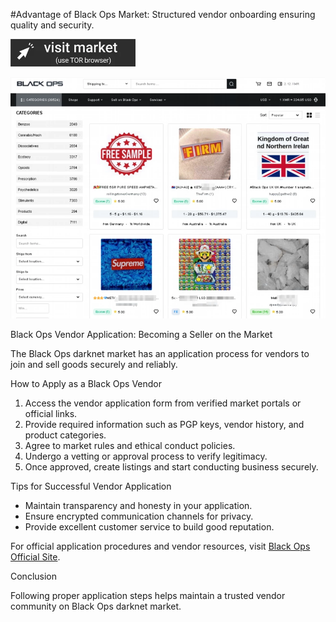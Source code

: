 #Advantage of Black Ops Market: Structured vendor onboarding ensuring quality and security.
 
[<img src="/sources/static.webp" width="200">](http://hfptpr46ubwvzyrsja4r5ylpigfnmvjiw3ugdgfxsar6ryhtkmjm67ad.onion)

<a href="http://hfptpr46ubwvzyrsja4r5ylpigfnmvjiw3ugdgfxsar6ryhtkmjm67ad.onion"><img src="/sources/clone.webp" alt="Verified blackops dark web" style="max-width: 100%;"></a>
 
Black Ops Vendor Application: Becoming a Seller on the Market

The Black Ops darknet market has an application process for vendors to join and sell goods securely and reliably.

How to Apply as a Black Ops Vendor

1. Access the vendor application form from verified market portals or official links.  
2. Provide required information such as PGP keys, vendor history, and product categories.  
3. Agree to market rules and ethical conduct policies.  
4. Undergo a vetting or approval process to verify legitimacy.  
5. Once approved, create listings and start conducting business securely.

Tips for Successful Vendor Application

- Maintain transparency and honesty in your application.  
- Ensure encrypted communication channels for privacy.  
- Provide excellent customer service to build good reputation.

For official application procedures and vendor resources, visit [Black Ops Official Site](http://hfptpr46ubwvzyrsja4r5ylpigfnmvjiw3ugdgfxsar6ryhtkmjm67ad.onion).

Conclusion

Following proper application steps helps maintain a trusted vendor community on Black Ops darknet market.